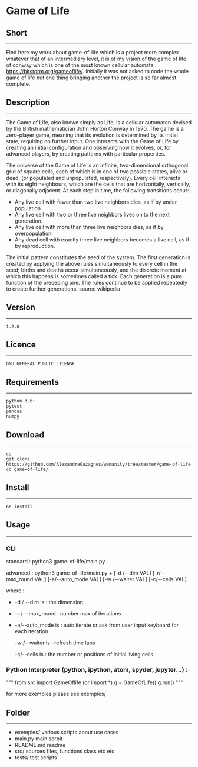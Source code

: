 # Game of Life


## Short
-------------------------------------------------------
Find here my work about game-of-life which is a project more complex whatever that of an intermediary level, it is of my vision of the game of life of conway which is one of the most known cellular automata : https://bitstorm.org/gameoflife/. Initially it was not asked to code the whole game of life but one thing bringing another the project is so far almost complete.


## Description
-------------------------------------------------------
The Game of Life, also known simply as Life, is a cellular automaton devised by the British mathematician John Horton Conway in 1970. The game is a zero-player game, meaning that its evolution is determined by its initial state, requiring no further input. One interacts with the Game of Life by creating an initial configuration and observing how it evolves, or, for advanced players, by creating patterns with particular properties. 

The universe of the Game of Life is an infinite, two-dimensional orthogonal grid of square cells, each of which is in one of two possible states, alive or dead, (or populated and unpopulated, respectively). Every cell interacts with its eight neighbours, which are the cells that are horizontally, vertically, or diagonally adjacent. At each step in time, the following transitions occur:
* Any live cell with fewer than two live neighbors dies, as if by under population.
* Any live cell with two or three live neighbors lives on to the next generation. 
* Any live cell with more than three live neighbors dies, as if by overpopulation. 
* Any dead cell with exactly three live neighbors becomes a live cell, as if by reproduction.

The initial pattern constitutes the seed of the system. The first generation is created by applying the above rules simultaneously to every cell in the seed; births and deaths occur simultaneously, and the discrete moment at which this happens is sometimes called a tick. Each generation is a pure function of the preceding one. The rules continue to be applied repeatedly to create further generations. source wikipedia


## Version
-------------------------------------------------------
    1.2.0

## Licence
-------------------------------------------------------
    GNU GENERAL PUBLIC LICENSE


## Requirements
-------------------------------------------------------
    python 3.6+
    pytest 
    pandas
    numpy
	

## Download
-------------------------------------------------------
    cd
    git clone https://github.com/AlexandreGazagnes/wemanity/tree/master/game-of-life
    cd game-of-life/

## Install
-------------------------------------------------------
    
    
    no install
    
    
    

## Usage
-------------------------------------------------------

### CLI
standard : python3 game-of-life/main.py

advanced : python3 game-of-life/main.py + [-d /--dim VAL] [-r/--max_round VAL] [-a/--auto_mode VAL] [-w /--waiter VAL] [-c/--cells VAL]

where : 
* -d / --dim is : the dimension
* -r / --max_round : number max of iterations
*  -a/--auto_mode is : auto iterate or ask <Enter> from user input keyboard for each iteration
         
	 -w /--waiter is : refresh time laps
	 
	 -c/--cells is : the number or positions of initial living cells



### Python Interpreter (python, ipython, atom, spyder, jupyter...) : 

"""
from src import GameOflife (or import *)
g = GameOfLife()
g.run()
"""

for more exemples please see exemples/


## Folder  
-------------------------------------------------------
* exemples/     various scripts about use cases 
* main.py       main scrpit 
* README.md     readme
* src/	        sources files, functions class etc etc
* tests/        test scripts 

